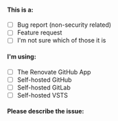 <!--
    Is this about a security problem?
    DO NOT RAISE AN ISSUE - please email security@renovateapp.com instead

    Is this question about config help?
    If so, please open an issue in https://github.com/renovateapp/config-help instead
-->

<!-- Mark an 'x' in the applicable boxes below, e.g. like [x] -->

#### This is a:

* [ ] Bug report (non-security related)
* [ ] Feature request
* [ ] I'm not sure which of those it is

#### I'm using:

* [ ] The Renovate GitHub App
* [ ] Self-hosted GitHub
* [ ] Self-hosted GitLab
* [ ] Self-hosted VSTS

#### Please describe the issue:
